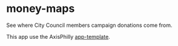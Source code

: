 # money-maps

See where City Council members campaign donations come from.

This app use the AxisPhilly [app-template](https://github.com/AxisPhilly/app-template).